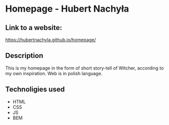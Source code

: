 # Homepage - Hubert Nachyła
## Link to a website:
https://hubertnachyla.github.io/homepage/
## Description
This is my homepage in the form of short story-tell of Witcher, according to my own inspiration. Web is in polish language.
## Technoligies used
- HTML
- CSS
- JS
- BEM
